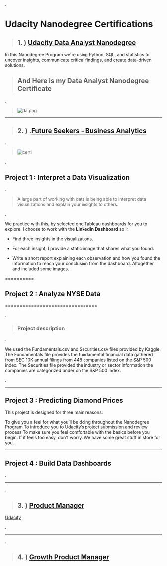 
.


# Udacity Nanodegree Certifications




> ## 1. )  [Udacity Data Analyst Nanodegree](https://www.udacity.com/course/data-analyst-nanodegree--nd002)


In this Nanodegree Program we're using Python, SQL, and statistics to uncover insights, communicate critical findings, and create data-driven solutions.



> ## And Here is my Data Analyst Nanodegree Certificate

.


> ![da.png](https://udacity-reviews-uploads.s3.us-west-2.amazonaws.com/_attachments/399095/1627854388/da.png)

--------------------------------------------------------------------


> ## 2. )   .[Future Seekers - Business Analytics]( https://confirm.udacity.com/MDFUDGSL)

.

>  ![certi](https://user-images.githubusercontent.com/36210723/111054235-c66bef80-8473-11eb-8184-1fdc5f83ecf3.png)


.


## Project 1 : Interpret a Data Visualization




.



> A large part of working with data is being able to interpret data visualizations and explain your insights to others.



.


We practice with this, by selected  one Tableau dashboards for you to explore. I choose to work with the **LinkedIn  Dashboard**  so I:




- Find three insights in the visualizations.


-  For each insight, I provide a static image that shares what you found.



-  Write a short report explaining each observation and how you found the information to reach your conclusion from the dashboard. Altogether  and included some  images. 




==========




## Project 2  : Analyze NYSE Data 

================================

.


> ### Project description 



.

We used the Fundamentals.csv and Securities.csv files provided by Kaggle. The Fundamentals file provides the fundamental financial data gathered from SEC 10K annual filings from 448 companies listed on the S&P 500 index. The Securities file provided the industry or sector information the companies are categorized under on the S&P 500 index.


.




---------------------



## Project 3 :   Predicting Diamond Prices



This project is designed for three main reasons:

To give you a feel for what you’ll be doing throughout the Nanodegree Program
To introduce you to Udacity’s project submission and review process
To make sure you feel comfortable with the basics before you begin. If it feels too easy, don't worry. We have some great stuff in store for you.



----------------------



## Project 4 :  Build Data Dashboards



.



---------------------------------------

.


> ## 3. ) [Product Manager]()




  [Udacity](https://udacity-reviews-uploads.s3.us-west-2.amazonaws.com/_attachments/399095/1594346870/pmp_certifiacation.pdf)
  
  
  
  .



---------------------------------------

.
  
  
  > ## 4. ) [ Growth Product Manager ]()
  
  
  

  
  
  



